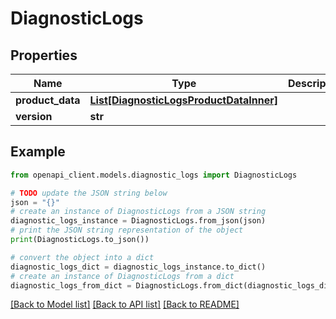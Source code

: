 # DiagnosticLogs


## Properties

Name | Type | Description | Notes
------------ | ------------- | ------------- | -------------
**product_data** | [**List[DiagnosticLogsProductDataInner]**](DiagnosticLogsProductDataInner.md) |  | [optional] 
**version** | **str** |  | [optional] 

## Example

```python
from openapi_client.models.diagnostic_logs import DiagnosticLogs

# TODO update the JSON string below
json = "{}"
# create an instance of DiagnosticLogs from a JSON string
diagnostic_logs_instance = DiagnosticLogs.from_json(json)
# print the JSON string representation of the object
print(DiagnosticLogs.to_json())

# convert the object into a dict
diagnostic_logs_dict = diagnostic_logs_instance.to_dict()
# create an instance of DiagnosticLogs from a dict
diagnostic_logs_from_dict = DiagnosticLogs.from_dict(diagnostic_logs_dict)
```
[[Back to Model list]](../README.md#documentation-for-models) [[Back to API list]](../README.md#documentation-for-api-endpoints) [[Back to README]](../README.md)



